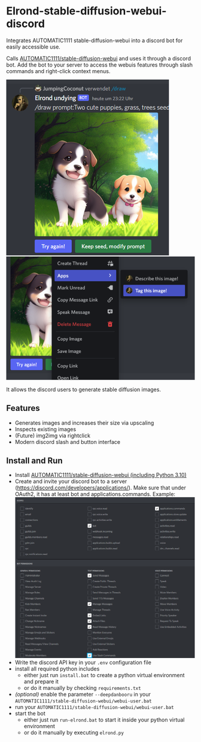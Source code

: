 # Elrond-stable-diffusion-webui-discord
Integrates AUTOMATIC1111 stable-diffusion-webui into a discord bot for easily accessible use. 

Calls [AUTOMATIC1111/stable-diffusion-webui](https://github.com/AUTOMATIC1111/stable-diffusion-webui) and uses it through a discord bot. Add the bot to your server to access the webuis features through slash commands and right-click context menus.

![readme-1.png](readme-1.png)
![readme-1.png](readme-2.png)

It allows the discord users to generate stable diffusion images.

## Features

- Generates images and increases their size via upscaling
- Inspects existing images
- (Future) img2img via rightclick
- Modern discord slash and button interface

## Install and Run

- Install [AUTOMATIC1111/stable-diffusion-webui (including Python 3.10)](https://github.com/AUTOMATIC1111/stable-diffusion-webui#installation-and-running)
- Create and invite your discord bot to a server (https://discord.com/developers/applications/). Make sure that under OAuth2, it has at least bot and applications.commands. Example: ![readme-3.png](readme-3.png)
- Write the discord API key in your `.env` configuration file
- install all required python includes
  - either just run `install.bat` to create a python virtual environment and prepare it
  - or do it manually by checking `requirements.txt`
- *(optional)* enable the parameter `--deepdanbooru` in your `AUTOMATIC1111/stable-diffusion-webui/webui-user.bat`
- run your `AUTOMATIC1111/stable-diffusion-webui/webui-user.bat`
- start the bot
  - either just run `run-elrond.bat` to start it inside your python virtual environment
  - or do it manually by executing `elrond.py`
